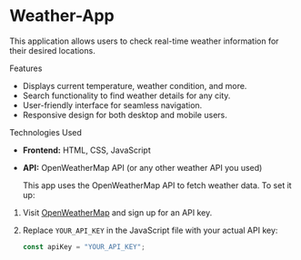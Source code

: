 # Weather-App

This application allows users to check real-time weather information for their desired locations.

Features

- Displays current temperature, weather condition, and more.
- Search functionality to find weather details for any city.
- User-friendly interface for seamless navigation.
- Responsive design for both desktop and mobile users.

 Technologies Used

- **Frontend:** HTML, CSS, JavaScript
- **API:** OpenWeatherMap API (or any other weather API you used)

  This app uses the OpenWeatherMap API to fetch weather data. To set it up:

1. Visit [OpenWeatherMap](https://openweathermap.org/) and sign up for an API key.
2. Replace `YOUR_API_KEY` in the JavaScript file with your actual API key:

   ```javascript
   const apiKey = "YOUR_API_KEY";
   ```
